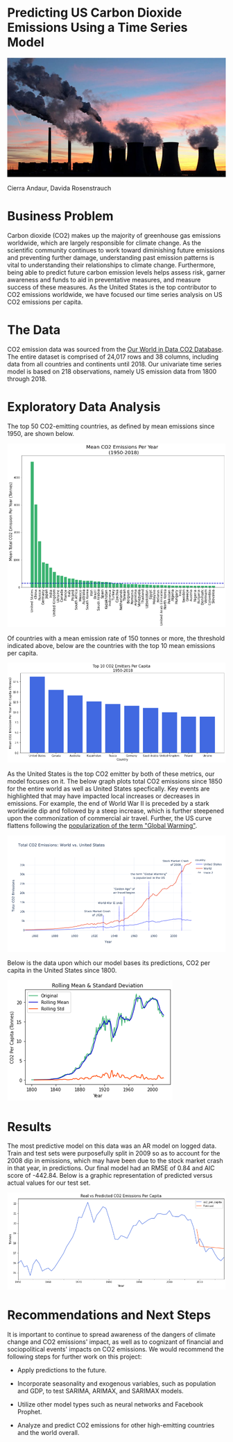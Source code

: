 # Predicting US Carbon Dioxide Emissions Using a Time Series Model
![Stock%20photo](https://github.com/Davida1014/CO2_TimeSeries/blob/main/Images/Stock%20photo.jpg?raw=true)

Cierra Andaur, Davida Rosenstrauch

# Business Problem
Carbon dioxide (CO2) makes up the majority of greenhouse gas emissions worldwide, which are largely responsible for climate change. As the scientific community continues to work toward diminishing future emissions and preventing further damage, understanding past emission patterns is vital to understanding their relationships to climate change. Furthermore, being able to predict future carbon emission levels helps assess risk, garner awareness and funds to aid in preventative measures, and measure success of these measures. As the United States is the top contributor to CO2 emissions worldwide, we have focused our time series analysis on US CO2 emissions per capita.

# The Data
CO2 emission data was sourced from the [Our World in Data CO2 Database](https://ourworldindata.org/co2-emissions). The entire dataset is comprised of 24,017 rows and 38 columns, including data from all countries and continents until 2018. Our univariate time series model is based on 218 observations, namely US emission data from 1800 through 2018.

# Exploratory Data Analysis
The top 50 CO2-emitting countries, as defined by mean emissions since 1950, are shown below.

![Top_emitters](https://github.com/Davida1014/CO2_TimeSeries/blob/main/Images/Top_emitters.png?raw=true)

Of countries with a mean emission rate of 150 tonnes or more, the threshold indicated above, below are the countries with the top 10 mean emissions per capita.

![top_percapita](https://github.com/Davida1014/CO2_TimeSeries/blob/main/Images/top_percapita.png?raw=true)

As the United States is the top CO2 emitter by both of these metrics, our model focuses on it. The below graph plots total CO2 emissions since 1850 for the entire world as well as United States specfically. Key events are highlighted that may have impacted local increases or decreases in emissions. For example, the end of World War II is preceded by a stark worldwide dip and followed by a steep increase, which is further steepened upon the commonization of commercial air travel. Further, the US curve flattens following the [popularization of the term "Global Warming"](https://en.wikipedia.org/wiki/Wallace_Smith_Broecker#:~:text=In%201975%2C%20Broecker%20popularized%20the,about%20Roger%20Revelle's%20research.).

![USA_world](https://github.com/Davida1014/CO2_TimeSeries/blob/main/Images/USA_world.png?raw=true)

Below is the data upon which our model bases its predictions, CO2 per capita in the United States since 1800.

![USA_CO2](https://github.com/Davida1014/CO2_TimeSeries/blob/main/Images/USA_CO2.png?raw=true)

# Results
The most predictive model on this data was an AR model on logged data. Train and test sets were purposefully split in 2009 so as to account for the 2008 dip in emissions, which may have been due to the stock market crash in that year, in predictions. Our final model had an RMSE of 0.84 and AIC score of -442.84. Below is a graphic representation of predicted versus actual values for our test set.

![Predictions_zoomedin](https://github.com/Davida1014/CO2_TimeSeries/blob/main/Images/Predictions_zoomedin.png?raw=true)

# Recommendations and Next Steps
It is important to continue to spread awareness of the dangers of climate change and CO2 emissions' impact, as well as to cognizant of financial and sociopolitical events' impacts on CO2 emissions. We would recommend the following steps for further work on this project:

* Apply predictions to the future.

* Incorporate seasonality and exogenous variables, such as population and GDP, to test SARIMA, ARIMAX, and SARIMAX models.

* Utilize other model types such as neural networks and Facebook Prophet.

* Analyze and predict CO2 emissions for other high-emitting countries and the world overall.


